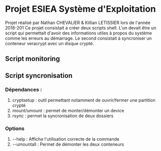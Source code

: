 # Projet ESIEA Système d'Exploitation
Projet réalisé par Nathan CHEVALIER & Killian LETISSIER lors de l'année 2018-201
Ce projet consistait a créer deux scripts shell. L'un devait être un script qui permettait d'avoir des informations utiles à propos du système comme les erreurs au démarrage. Le second consistait à syncroniser un conteneur veracrypt avec un disque crypté.

## Script monitoring

## Script syncronisation
### Dépendances : 
1. cryptsetup : outil permettant notamment de ouvrir/fermer une partition crypté 
1. mount/umount : permet de monter/démonter un device
1. rsync : permet la syncronisation de deux dossiers

### Options
1. --help : Affiche l'utilisation correcte de la commande
1. --umountall : Permet de démonter les deux conteneurs
